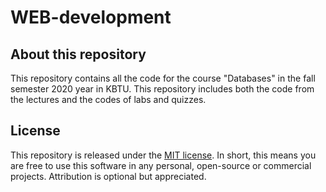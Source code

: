 # WEB-development
## About this repository
This repository contains all the code for the course "Databases" in the fall semester 2020 year in KBTU. This repository includes both the code from the lectures and the codes of labs and quizzes.
## License
This repository is released under the [MIT license](LICENSE.md). In short, this means you are free to use this software in any personal, open-source or commercial projects. Attribution is optional but appreciated.

